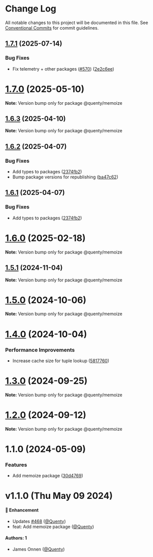 # Change Log

All notable changes to this project will be documented in this file.
See [Conventional Commits](https://conventionalcommits.org) for commit guidelines.

## [1.7.1](https://github.com/Quenty/NevermoreEngine/compare/@quenty/memoize@1.7.0...@quenty/memoize@1.7.1) (2025-07-14)


### Bug Fixes

* Fix telemetry + other packages ([#570](https://github.com/Quenty/NevermoreEngine/issues/570)) ([2e2c6ee](https://github.com/Quenty/NevermoreEngine/commit/2e2c6ee7be5a9eb137e76b3788c8fd7ad39c4e41))





# [1.7.0](https://github.com/Quenty/NevermoreEngine/compare/@quenty/memoize@1.6.3...@quenty/memoize@1.7.0) (2025-05-10)

**Note:** Version bump only for package @quenty/memoize





## [1.6.3](https://github.com/Quenty/NevermoreEngine/compare/@quenty/memoize@1.6.2...@quenty/memoize@1.6.3) (2025-04-10)

**Note:** Version bump only for package @quenty/memoize





## [1.6.2](https://github.com/Quenty/NevermoreEngine/compare/@quenty/memoize@1.6.0...@quenty/memoize@1.6.2) (2025-04-07)


### Bug Fixes

* Add types to packages ([2374fb2](https://github.com/Quenty/NevermoreEngine/commit/2374fb2b043cfbe0e9b507b3316eec46a4e353a0))
* Bump package versions for republishing ([ba47c62](https://github.com/Quenty/NevermoreEngine/commit/ba47c62e32170bf74377b0c658c60b84306dc294))





## [1.6.1](https://github.com/Quenty/NevermoreEngine/compare/@quenty/memoize@1.6.0...@quenty/memoize@1.6.1) (2025-04-07)


### Bug Fixes

* Add types to packages ([2374fb2](https://github.com/Quenty/NevermoreEngine/commit/2374fb2b043cfbe0e9b507b3316eec46a4e353a0))





# [1.6.0](https://github.com/Quenty/NevermoreEngine/compare/@quenty/memoize@1.5.1...@quenty/memoize@1.6.0) (2025-02-18)

**Note:** Version bump only for package @quenty/memoize





## [1.5.1](https://github.com/Quenty/NevermoreEngine/compare/@quenty/memoize@1.5.0...@quenty/memoize@1.5.1) (2024-11-04)

**Note:** Version bump only for package @quenty/memoize





# [1.5.0](https://github.com/Quenty/NevermoreEngine/compare/@quenty/memoize@1.4.0...@quenty/memoize@1.5.0) (2024-10-06)

**Note:** Version bump only for package @quenty/memoize





# [1.4.0](https://github.com/Quenty/NevermoreEngine/compare/@quenty/memoize@1.3.0...@quenty/memoize@1.4.0) (2024-10-04)


### Performance Improvements

* Increase cache size for tuple lookup ([5817760](https://github.com/Quenty/NevermoreEngine/commit/5817760b869500376f5654dfd312c2fdca2cef36))





# [1.3.0](https://github.com/Quenty/NevermoreEngine/compare/@quenty/memoize@1.2.0...@quenty/memoize@1.3.0) (2024-09-25)

**Note:** Version bump only for package @quenty/memoize





# [1.2.0](https://github.com/Quenty/NevermoreEngine/compare/@quenty/memoize@1.1.0...@quenty/memoize@1.2.0) (2024-09-12)

**Note:** Version bump only for package @quenty/memoize





# 1.1.0 (2024-05-09)


### Features

* Add memoize package ([30d4769](https://github.com/Quenty/NevermoreEngine/commit/30d476958d465763e4f97a61a3796099e0a0988f))





# v1.1.0 (Thu May 09 2024)

#### 🚀 Enhancement

- Updates [#468](https://github.com/Quenty/NevermoreEngine/pull/468) ([@Quenty](https://github.com/Quenty))
- feat: Add memoize package ([@Quenty](https://github.com/Quenty))

#### Authors: 1

- James Onnen ([@Quenty](https://github.com/Quenty))

